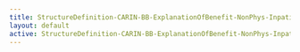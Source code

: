 ```yaml
---
title: StructureDefinition-CARIN-BB-ExplanationOfBenefit-NonPhys-Inpatient-intro
layout: default
active: StructureDefinition-CARIN-BB-ExplanationOfBenefit-NonPhys-Inpatient-intro
---
```


